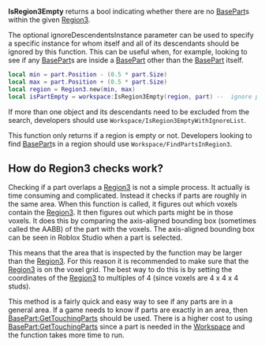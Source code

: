 **IsRegion3Empty** returns a bool indicating whether there are no [BasePart](https://developer.roblox.com/en-us/api-reference/class/BasePart)s within the given [Region3](https://developer.roblox.com/en-us/api-reference/datatype/Region3).

The optional ignoreDescendentsInstance parameter can be used to specify a specific instance for whom itself and all of its descendants should be ignored by this function. This can be useful when, for example, looking to see if any [BasePart](https://developer.roblox.com/en-us/api-reference/class/BasePart)s are inside a [BasePart](https://developer.roblox.com/en-us/api-reference/class/BasePart) other than the [BasePart](https://developer.roblox.com/en-us/api-reference/class/BasePart) itself.

```lua
local min = part.Position - (0.5 * part.Size)
local max = part.Position + (0.5 * part.Size)
local region = Region3.new(min, max)
local isPartEmpty = workspace:IsRegion3Empty(region, part) --  ignore part
``` 

If more than one object and its descendants need to be excluded from the search, developers should use `Workspace/IsRegion3EmptyWithIgnoreList`.

This function only returns if a region is empty or not. Developers looking to find [BasePart](https://developer.roblox.com/en-us/api-reference/class/BasePart)s in a region should use `Workspace/FindPartsInRegion3`.

How do Region3 checks work?
---------------------------

Checking if a part overlaps a [Region3](https://developer.roblox.com/en-us/api-reference/datatype/Region3) is not a simple process. It actually is time consuming and complicated. Instead it checks if parts are roughly in the same area. When this function is called, it figures out which voxels contain the [Region3](https://developer.roblox.com/en-us/api-reference/datatype/Region3). It then figures out which parts might be in those voxels. It does this by comparing the axis-aligned bounding box (sometimes called the AABB) of the part with the voxels. The axis-aligned bounding box can be seen in Roblox Studio when a part is selected.

This means that the area that is inspected by the function may be larger than the [Region3](https://developer.roblox.com/en-us/api-reference/datatype/Region3). For this reason it is recommended to make sure that the [Region3](https://developer.roblox.com/en-us/api-reference/datatype/Region3) is on the voxel grid. The best way to do this is by setting the coordinates of the [Region3](https://developer.roblox.com/en-us/api-reference/datatype/Region3) to multiples of 4 (since voxels are 4 x 4 x 4 studs).

This method is a fairly quick and easy way to see if any parts are in a general area. If a game needs to know if parts are exactly in an area, then [BasePart:GetTouchingParts](https://developer.roblox.com/en-us/api-reference/function/BasePart/GetTouchingParts) should be used. There is a higher cost to using [BasePart:GetTouchingParts](https://developer.roblox.com/en-us/api-reference/function/BasePart/GetTouchingParts) since a part is needed in the [Workspace](https://developer.roblox.com/en-us/api-reference/class/Workspace) and the function takes more time to run.